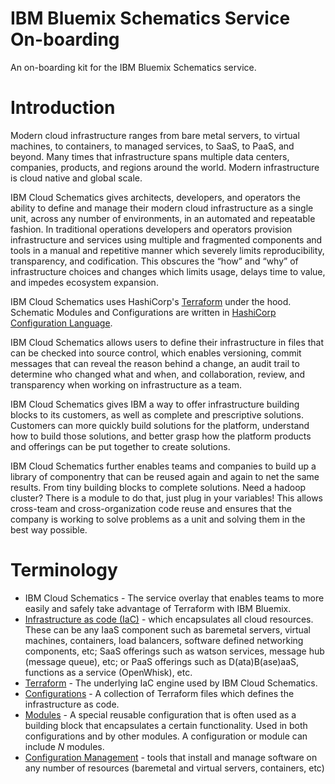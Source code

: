 # IBM Bluemix Schematics Service On-boarding
An on-boarding kit for the IBM Bluemix Schematics service.

# Introduction
Modern cloud infrastructure ranges from bare metal servers, to virtual machines, to containers, to managed services, to SaaS, to PaaS, and beyond.  Many times that infrastructure spans multiple data centers, companies, products, and regions around the world. Modern infrastructure is cloud native and global scale.

IBM Cloud Schematics gives architects, developers, and operators the ability to define and manage their modern cloud infrastructure as a single unit, across any number of environments, in an automated and repeatable fashion. In traditional operations developers and operators provision infrastructure and services using multiple and fragmented components and tools in a manual and repetitive manner which severely limits reproducibility, transparency, and codification. This obscures the “how” and “why” of infrastructure choices and changes which limits usage, delays time to value, and impedes ecosystem expansion.

IBM Cloud Schematics uses HashiCorp's [Terraform](https://www.terraform.io/) under the hood. Schematic Modules and Configurations are written in [HashiCorp Configuration Language](https://www.terraform.io/docs/configuration/syntax.html).

IBM Cloud Schematics allows users to define their infrastructure in files that can be checked into source control, which enables versioning, commit messages that can reveal the reason behind a change, an audit trail to determine who changed what and when, and collaboration, review, and transparency when working on infrastructure as a team.

IBM Cloud Schematics gives IBM a way to offer infrastructure building blocks to its customers, as well as complete and prescriptive solutions. Customers can more quickly build solutions for the platform, understand how to build those solutions, and better grasp how the platform products and offerings can be put together to create solutions.

IBM Cloud Schematics further enables teams and companies to build up a library of componentry that can be reused again and again to net the same results.  From tiny building blocks to complete solutions. Need a hadoop cluster? There is a module to do that, just plug in your variables! This allows cross-team and cross-organization code reuse and ensures that the company is working to solve problems as a unit and solving them in the best way possible.

# Terminology
- IBM Cloud Schematics - The service overlay that enables teams to more easily and safely take advantage of Terraform with IBM Bluemix.
- [Infrastructure as code (IaC)](https://en.wikipedia.org/wiki/Infrastructure_as_Code) - which encapsulates all cloud resources. These can be any IaaS component such as baremetal servers, virtual machines, containers, load balancers, software defined networking components, etc; SaaS offerings such as watson services, message hub (message queue), etc; or PaaS offerings such as D(ata)B(ase)aaS, functions as a service (OpenWhisk), etc.
- [Terraform](https://www.terraform.io/) - The underlying IaC engine used by IBM Cloud Schematics.
- [Configurations](https://www.terraform.io/docs/configuration/index.html) - A collection of Terraform files which defines the infrastructure as code.
- [Modules](https://www.terraform.io/docs/modules/index.html) - A special reusable configuration that is often used as a building block that encapsulates a certain functionality. Used in both configurations and by other modules. A configuration or module can include _N_ modules.
- [Configuration Management](https://www.terraform.io/intro/vs/chef-puppet.html) - tools that install and manage software on any number of resources (baremetal and virtual servers, containers, etc)

